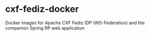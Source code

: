# cxf-fediz-docker
Docker images for Apache CXF Fediz IDP (WS-Federation) and the companion Spring RP web application
